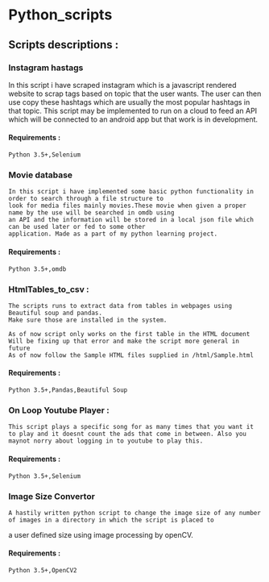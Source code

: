 # Python_scripts


## Scripts descriptions : 
 
### Instagram hastags 

   In this script i have scraped instagram which is a javascript rendered website to scrap tags based on topic that the user wants.
   The user can then use copy these hashtags which are usually the most popular hashtags in that topic.
   This script may be implemented to run on a cloud to feed an API which will be connected to an android app but that work is in 
   development.
     
####    Requirements :
    Python 3.5+,Selenium

### Movie database 
    
    In this script i have implemented some basic python functionality in order to search through a file structure to 
    look for media files mainly movies.These movie when given a proper name by the use will be searched in omdb using 
    an API and the information will be stored in a local json file which can be used later or fed to some other 
    application. Made as a part of my python learning project.
    
####    Requirements :
    Python 3.5+,omdb

### HtmlTables_to_csv :

    The scripts runs to extract data from tables in webpages using Beautiful soup and pandas.
    Make sure those are installed in the system. 

    As of now script only works on the first table in the HTML document
    Will be fixing up that error and make the script more general in future
    As of now follow the Sample HTML files supplied in /html/Sample.html

####    Requirements :

    Python 3.5+,Pandas,Beautiful Soup

### On Loop Youtube Player :

    This script plays a specific song for as many times that you want it to play and it doesnt count the ads that come in between. Also you maynot norry about logging in to youtube to play this. 

####    Requirements :

    Python 3.5+,Selenium
    
### Image Size Convertor

    A hastily written python script to change the image size of any number of images in a directory in which the script is placed to 
a user defined size using image processing by openCV.

####    Requirements :
 
    Python 3.5+,OpenCV2
